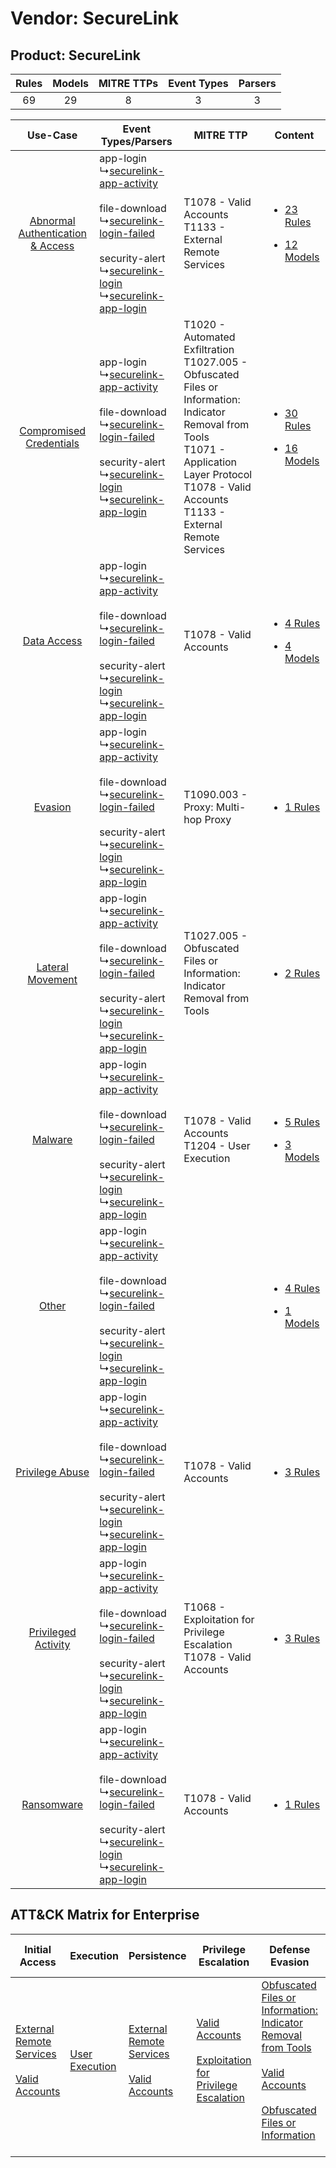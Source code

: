 Vendor: SecureLink
==================
Product: SecureLink
-------------------
| Rules | Models | MITRE TTPs | Event Types | Parsers |
|:-----:|:------:|:----------:|:-----------:|:-------:|
|  69   |   29   |     8      |      3      |    3    |

|    Use-Case    | Event Types/Parsers    | MITRE TTP    | Content    |
|:----:| ---- | ---- | ---- |
| [Abnormal Authentication & Access](../../../UseCases/uc_abnormal_authentication_&_access.md) |  app-login<br> ↳[securelink-app-activity](Ps/pC_securelinkappactivity.md)<br><br> file-download<br> ↳[securelink-login-failed](Ps/pC_securelinkloginfailed.md)<br><br> security-alert<br> ↳[securelink-login](Ps/pC_securelinklogin.md)<br> ↳[securelink-app-login](Ps/pC_securelinkapplogin.md)<br> | T1078 - Valid Accounts<br>T1133 - External Remote Services<br>    | [<ul><li>23 Rules</li></ul><ul><li>12 Models</li></ul>](RM/r_m_securelink_securelink_Abnormal_Authentication_&_Access.md) |
|          [Compromised Credentials](../../../UseCases/uc_compromised_credentials.md)          |  app-login<br> ↳[securelink-app-activity](Ps/pC_securelinkappactivity.md)<br><br> file-download<br> ↳[securelink-login-failed](Ps/pC_securelinkloginfailed.md)<br><br> security-alert<br> ↳[securelink-login](Ps/pC_securelinklogin.md)<br> ↳[securelink-app-login](Ps/pC_securelinkapplogin.md)<br> | T1020 - Automated Exfiltration<br>T1027.005 - Obfuscated Files or Information: Indicator Removal from Tools<br>T1071 - Application Layer Protocol<br>T1078 - Valid Accounts<br>T1133 - External Remote Services<br> | [<ul><li>30 Rules</li></ul><ul><li>16 Models</li></ul>](RM/r_m_securelink_securelink_Compromised_Credentials.md)          |
|    [Data Access](../../../UseCases/uc_data_access.md)    |  app-login<br> ↳[securelink-app-activity](Ps/pC_securelinkappactivity.md)<br><br> file-download<br> ↳[securelink-login-failed](Ps/pC_securelinkloginfailed.md)<br><br> security-alert<br> ↳[securelink-login](Ps/pC_securelinklogin.md)<br> ↳[securelink-app-login](Ps/pC_securelinkapplogin.md)<br> | T1078 - Valid Accounts<br>    | [<ul><li>4 Rules</li></ul><ul><li>4 Models</li></ul>](RM/r_m_securelink_securelink_Data_Access.md)    |
|    [Evasion](../../../UseCases/uc_evasion.md)    |  app-login<br> ↳[securelink-app-activity](Ps/pC_securelinkappactivity.md)<br><br> file-download<br> ↳[securelink-login-failed](Ps/pC_securelinkloginfailed.md)<br><br> security-alert<br> ↳[securelink-login](Ps/pC_securelinklogin.md)<br> ↳[securelink-app-login](Ps/pC_securelinkapplogin.md)<br> | T1090.003 - Proxy: Multi-hop Proxy<br>    | [<ul><li>1 Rules</li></ul>](RM/r_m_securelink_securelink_Evasion.md)    |
|    [Lateral Movement](../../../UseCases/uc_lateral_movement.md)    |  app-login<br> ↳[securelink-app-activity](Ps/pC_securelinkappactivity.md)<br><br> file-download<br> ↳[securelink-login-failed](Ps/pC_securelinkloginfailed.md)<br><br> security-alert<br> ↳[securelink-login](Ps/pC_securelinklogin.md)<br> ↳[securelink-app-login](Ps/pC_securelinkapplogin.md)<br> | T1027.005 - Obfuscated Files or Information: Indicator Removal from Tools<br>    | [<ul><li>2 Rules</li></ul>](RM/r_m_securelink_securelink_Lateral_Movement.md)    |
|    [Malware](../../../UseCases/uc_malware.md)    |  app-login<br> ↳[securelink-app-activity](Ps/pC_securelinkappactivity.md)<br><br> file-download<br> ↳[securelink-login-failed](Ps/pC_securelinkloginfailed.md)<br><br> security-alert<br> ↳[securelink-login](Ps/pC_securelinklogin.md)<br> ↳[securelink-app-login](Ps/pC_securelinkapplogin.md)<br> | T1078 - Valid Accounts<br>T1204 - User Execution<br>    | [<ul><li>5 Rules</li></ul><ul><li>3 Models</li></ul>](RM/r_m_securelink_securelink_Malware.md)    |
|    [Other](../../../UseCases/uc_other.md)    |  app-login<br> ↳[securelink-app-activity](Ps/pC_securelinkappactivity.md)<br><br> file-download<br> ↳[securelink-login-failed](Ps/pC_securelinkloginfailed.md)<br><br> security-alert<br> ↳[securelink-login](Ps/pC_securelinklogin.md)<br> ↳[securelink-app-login](Ps/pC_securelinkapplogin.md)<br> |    | [<ul><li>4 Rules</li></ul><ul><li>1 Models</li></ul>](RM/r_m_securelink_securelink_Other.md)    |
|    [Privilege Abuse](../../../UseCases/uc_privilege_abuse.md)    |  app-login<br> ↳[securelink-app-activity](Ps/pC_securelinkappactivity.md)<br><br> file-download<br> ↳[securelink-login-failed](Ps/pC_securelinkloginfailed.md)<br><br> security-alert<br> ↳[securelink-login](Ps/pC_securelinklogin.md)<br> ↳[securelink-app-login](Ps/pC_securelinkapplogin.md)<br> | T1078 - Valid Accounts<br>    | [<ul><li>3 Rules</li></ul>](RM/r_m_securelink_securelink_Privilege_Abuse.md)    |
|    [Privileged Activity](../../../UseCases/uc_privileged_activity.md)    |  app-login<br> ↳[securelink-app-activity](Ps/pC_securelinkappactivity.md)<br><br> file-download<br> ↳[securelink-login-failed](Ps/pC_securelinkloginfailed.md)<br><br> security-alert<br> ↳[securelink-login](Ps/pC_securelinklogin.md)<br> ↳[securelink-app-login](Ps/pC_securelinkapplogin.md)<br> | T1068 - Exploitation for Privilege Escalation<br>T1078 - Valid Accounts<br>    | [<ul><li>3 Rules</li></ul>](RM/r_m_securelink_securelink_Privileged_Activity.md)    |
|    [Ransomware](../../../UseCases/uc_ransomware.md)    |  app-login<br> ↳[securelink-app-activity](Ps/pC_securelinkappactivity.md)<br><br> file-download<br> ↳[securelink-login-failed](Ps/pC_securelinkloginfailed.md)<br><br> security-alert<br> ↳[securelink-login](Ps/pC_securelinklogin.md)<br> ↳[securelink-app-login](Ps/pC_securelinkapplogin.md)<br> | T1078 - Valid Accounts<br>    | [<ul><li>1 Rules</li></ul>](RM/r_m_securelink_securelink_Ransomware.md)    |

ATT&CK Matrix for Enterprise
----------------------------
| Initial Access                                                                                                                                   | Execution                                                           | Persistence                                                                                                                                      | Privilege Escalation                                                                                                                                          | Defense Evasion                                                                                                                                                                                                                                                               | Credential Access | Discovery | Lateral Movement | Collection | Command and Control                                                                                                                                                                                                      | Exfiltration                                                                | Impact |
| ------------------------------------------------------------------------------------------------------------------------------------------------ | ------------------------------------------------------------------- | ------------------------------------------------------------------------------------------------------------------------------------------------ | ------------------------------------------------------------------------------------------------------------------------------------------------------------- | ----------------------------------------------------------------------------------------------------------------------------------------------------------------------------------------------------------------------------------------------------------------------------- | ----------------- | --------- | ---------------- | ---------- | ------------------------------------------------------------------------------------------------------------------------------------------------------------------------------------------------------------------------ | --------------------------------------------------------------------------- | ------ |
| [External Remote Services](https://attack.mitre.org/techniques/T1133)<br><br>[Valid Accounts](https://attack.mitre.org/techniques/T1078)<br><br> | [User Execution](https://attack.mitre.org/techniques/T1204)<br><br> | [External Remote Services](https://attack.mitre.org/techniques/T1133)<br><br>[Valid Accounts](https://attack.mitre.org/techniques/T1078)<br><br> | [Valid Accounts](https://attack.mitre.org/techniques/T1078)<br><br>[Exploitation for Privilege Escalation](https://attack.mitre.org/techniques/T1068)<br><br> | [Obfuscated Files or Information: Indicator Removal from Tools](https://attack.mitre.org/techniques/T1027/005)<br><br>[Valid Accounts](https://attack.mitre.org/techniques/T1078)<br><br>[Obfuscated Files or Information](https://attack.mitre.org/techniques/T1027)<br><br> |                   |           |                  |            | [Proxy: Multi-hop Proxy](https://attack.mitre.org/techniques/T1090/003)<br><br>[Application Layer Protocol](https://attack.mitre.org/techniques/T1071)<br><br>[Proxy](https://attack.mitre.org/techniques/T1090)<br><br> | [Automated Exfiltration](https://attack.mitre.org/techniques/T1020)<br><br> |        |